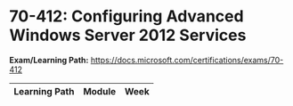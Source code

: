 # 70-412: Configuring Advanced Windows Server 2012 Services

**Exam/Learning Path:** https://docs.microsoft.com/certifications/exams/70-412

| **Learning Path** | **Module** | **Week** |
|-|-|-|
